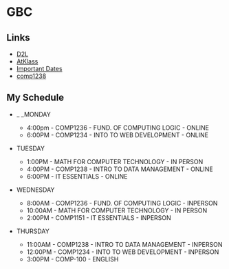 # GBC
## Links
- [D2L](https://learn.georgebrown.ca)
- [AtKlass](https://app.atklass.com)
- [Important Dates](https://www.georgebrown.ca/current-students/important-dates?term=27246&category=131)
- [comp1238](comp1238.md)

## My Schedule
- _ _MONDAY
  - 4:00pm - COMP1236 - FUND. OF COMPUTING LOGIC - ONLINE
  - 6:00PM - COMP1234 - INTO TO WEB DEVELOPMENT - ONLINE
 
- TUESDAY
  - 1:00PM - MATH FOR COMPUTER TECHNOLOGY - IN PERSON
  - 4:00PM - COMP1238 - INTRO TO DATA MANAGEMENT - ONLINE
  - 6:00PM - IT ESSENTIALS - ONLINE

- WEDNESDAY
  - 8:00AM - COMP1236 - FUND. OF COMPUTING LOGIC - INPERSON
  - 10:00AM - MATH FOR COMPUTER TECHNOLOGY - IN PERSON
  - 2:00PM - COMP1151 - IT ESSENTIALS - INPERSON

- THURSDAY
  - 11:00AM - COMP1238 - INTRO TO DATA MANAGEMENT - INPERSON
  - 12:00PM - COMP1234 - INTO TO WEB DEVELOPMENT - INPERSON
  - 3:00PM - COMP-100 - ENGLISH


  
